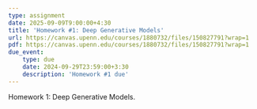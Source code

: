 ```yaml
---
type: assignment
date: 2025-09-09T9:00:00+4:30
title: 'Homework #1: Deep Generative Models'
url: https://canvas.upenn.edu/courses/1880732/files/150827791?wrap=1
pdf: https://canvas.upenn.edu/courses/1880732/files/150827791?wrap=1
due_event: 
    type: due
    date: 2024-09-29T23:59:00+3:30
    description: 'Homework #1 due'
---
```

Homework 1: Deep Generative Models.